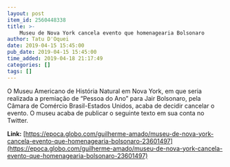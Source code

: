 ```yaml
---
layout: post
item_id: 2560448338
title: >-
    Museu de Nova York cancela evento que homenagearia Bolsonaro
author: Tatu D'Oquei
date: 2019-04-15 15:45:00
pub_date: 2019-04-15 15:45:00
time_added: 2019-04-18 21:17:49
categories: []
tags: []
---
```


O Museu Americano de História Natural em Nova York, em que seria realizada a premiação de “Pessoa do Ano” para Jair Bolsonaro, pela Câmara de Comércio Brasil-Estados Unidos, acaba de decidir cancelar o evento. O museu acaba de publicar o seguinte texto em sua conta no Twitter.

**Link:** [https://epoca.globo.com/guilherme-amado/museu-de-nova-york-cancela-evento-que-homenagearia-bolsonaro-23601497](https://epoca.globo.com/guilherme-amado/museu-de-nova-york-cancela-evento-que-homenagearia-bolsonaro-23601497)

